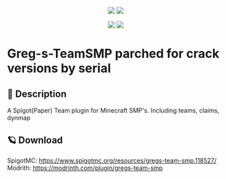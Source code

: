 <p align="center"> 
  <img src="https://img.shields.io/badge/Version-1.0-blue?style=for-the-badge">
  <img src="https://img.shields.io/badge/License-MIT-green?style=for-the-badge">
</p>

<p align="center">
  <img src="https://img.shields.io/badge/Author-Chifouuu-blue?style=flat-square">
  <img src="https://img.shields.io/badge/Written%20In-Java-orange?style=flat-square">
</p>

# Greg-s-TeamSMP parched for crack versions by serial

## 📜 Description
A Spigot(Paper) Team plugin for Minecraft SMP's. Including teams, claims, dynmap

## 🪐 Download
SpigotMC: https://www.spigotmc.org/resources/gregs-team-smp.118527/
Modrith: https://modrinth.com/plugin/gregs-team-smp
